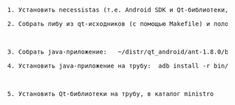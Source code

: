 <pre>

1. Установить necessistas (т.е. Android SDK и Qt-библиотеки, собранные для Android)<br>
2. Собрать либу из qt-исходников (с помощью Makefile) и положить ее в ../android/libs/armeabi<br>
<br>
3. Собрать java-приложение:   ~/distr/qt_android/ant-1.8.0/bin/ant debug<br>
4. Установить java-приложение на трубу:  adb install -r bin/Client-debug.apk<br>
<br>
5. Установить Qt-библиотеки на трубу, в каталог ministro<br>
<br>
</pre>